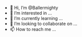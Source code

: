- 👋 Hi, I’m @Ballermighty
- 👀 I’m interested in ...
- 🌱 I’m currently learning ...
- 💞️ I’m looking to collaborate on ...
- 📫 How to reach me ...

<!---
Ballermighty/Ballermighty is a ✨ special ✨ repository because its `README.md` (this file) appears on your GitHub profile.
You can click the Preview link to take a look at your changes.
--->
